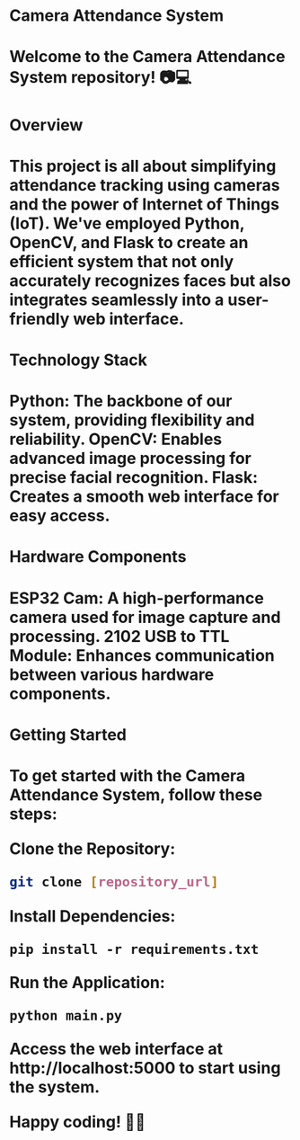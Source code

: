 <h1>Camera Attendance System<h1>
  
Welcome to the Camera Attendance System repository! 📷💻

<h1>Overview<h1>
  
This project is all about simplifying attendance tracking using cameras and the power of Internet of Things (IoT). We've employed Python, OpenCV, and Flask to create an efficient system that not only accurately recognizes faces but also integrates seamlessly into a user-friendly web interface.

<h1>Technology Stack<h1>
Python: The backbone of our system, providing flexibility and reliability.
OpenCV: Enables advanced image processing for precise facial recognition.
Flask: Creates a smooth web interface for easy access.

<h1>Hardware Components<h1>
ESP32 Cam: A high-performance camera used for image capture and processing.
2102 USB to TTL Module: Enhances communication between various hardware components.

<h1>Getting Started<h1>
To get started with the Camera Attendance System, follow these steps:

Clone the Repository:
```bash
git clone [repository_url]
```
Install Dependencies:
```
pip install -r requirements.txt
```

Run the Application:
```
python main.py
```
Access the web interface at http://localhost:5000 to start using the system.

Happy coding! 🚀🌐
